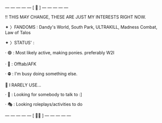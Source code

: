 — — — — — [ 👥 ] — — — — — 

‼️ THIS MAY CHANGE, THESE ARE JUST MY INTERESTS RIGHT NOW.

✦ 〉FANDOMS : Dandy's World, South Park, ULTRAKILL, Madness Combat, Law of Talos

✦ 〉STATUS' :

· 🟢 : Most likely active, making ponies. preferably W2I

· 🌙 : Offtab/AFK

· ⛔ : I'm busy doing something else.

📍 I RARELY USE...

· 💬 : Looking for somebody to talk to :]

· 🎭 : Looking roleplays/activities to do

— — — — — [ 🥩🐾 ] — — — — —
